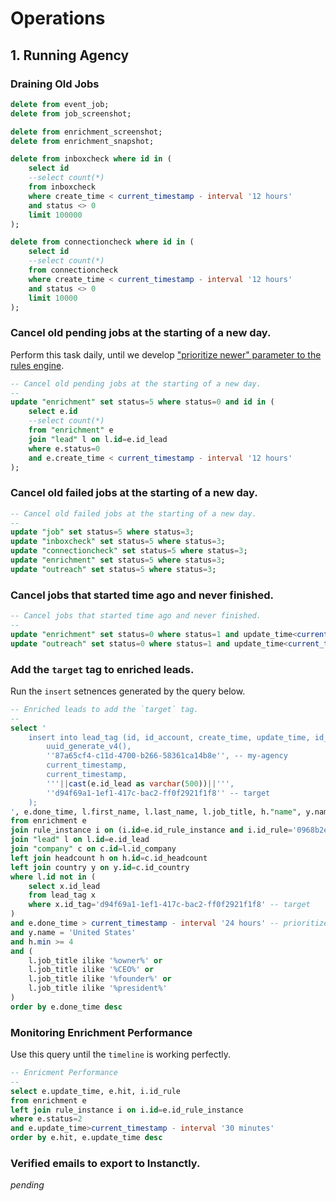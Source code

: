 # Operations

## 1. Running Agency

### Draining Old Jobs

```sql
delete from event_job;
delete from job_screenshot;

delete from enrichment_screenshot;
delete from enrichment_snapshot;

delete from inboxcheck where id in (
	select id
	--select count(*)
	from inboxcheck 
	where create_time < current_timestamp - interval '12 hours'
	and status <> 0
	limit 100000
);

delete from connectioncheck where id in (
	select id
	--select count(*)
	from connectioncheck
	where create_time < current_timestamp - interval '12 hours'
	and status <> 0
	limit 10000
);
```

### Cancel old pending jobs at the starting of a new day.

Perform this task daily, until we develop ["prioritize newer" parameter to the rules engine](https://github.com/MassProspecting/docs/issues/336).

```sql
-- Cancel old pending jobs at the starting of a new day.
--
update "enrichment" set status=5 where status=0 and id in (
	select e.id
	--select count(*)
	from "enrichment" e
	join "lead" l on l.id=e.id_lead
	where e.status=0
	and e.create_time < current_timestamp - interval '12 hours'
);
```

### Cancel old failed jobs at the starting of a new day.

```sql
-- Cancel old failed jobs at the starting of a new day.
--
update "job" set status=5 where status=3;
update "inboxcheck" set status=5 where status=3;
update "connectioncheck" set status=5 where status=3;
update "enrichment" set status=5 where status=3;
update "outreach" set status=5 where status=3;
```

### Cancel jobs that started time ago and never finished.

```sql
-- Cancel jobs that started time ago and never finished.
--
update "enrichment" set status=0 where status=1 and update_time<current_timestamp - interval '45 minutes';
update "outreach" set status=0 where status=1 and update_time<current_timestamp - interval '45 minutes';
```

### Add the `target` tag to enriched leads.

Run the `insert` setnences generated by the query below.

```sql
-- Enriched leads to add the `target` tag.
--
select '
	insert into lead_tag (id, id_account, create_time, update_time, id_lead, id_tag) values (
		uuid_generate_v4(),
		''87a65cf4-c11d-4700-b266-58361ca14b8e'', -- my-agency
		current_timestamp,
		current_timestamp,
		'''||cast(e.id_lead as varchar(500))||''',
		''d94f69a1-1ef1-417c-bac2-ff0f2921f1f8'' -- target
	);	
', e.done_time, l.first_name, l.last_name, l.job_title, h."name", y.name
from enrichment e
join rule_instance i on (i.id=e.id_rule_instance and i.id_rule='0968b2ee-3998-49e4-b2fc-b3ca28dbe5e8')
join "lead" l on l.id=e.id_lead
join "company" c on c.id=l.id_company
left join headcount h on h.id=c.id_headcount 
left join country y on y.id=c.id_country 
where l.id not in (
	select x.id_lead
	from lead_tag x
	where x.id_tag='d94f69a1-1ef1-417c-bac2-ff0f2921f1f8' -- target
)
and e.done_time > current_timestamp - interval '24 hours' -- prioritize recent enrichments 
and y.name = 'United States'
and h.min >= 4
and (
	l.job_title ilike '%owner%' or
	l.job_title ilike '%CEO%' or
	l.job_title ilike '%founder%' or
	l.job_title ilike '%president%'
)
order by e.done_time desc
```

### Monitoring Enrichment Performance

Use this query until the `timeline` is working perfectly.

```sql
-- Enricment Performance
-- 
select e.update_time, e.hit, i.id_rule
from enrichment e 
left join rule_instance i on i.id=e.id_rule_instance 
where e.status=2 
and e.update_time>current_timestamp - interval '30 minutes' 
order by e.hit, e.update_time desc
```

### Verified emails to export to Instanctly.

_pending_

